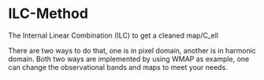 # ILC-Method
The Internal Linear Combination (ILC) to get a cleaned map/C_ell

There are two ways to do that, one is in pixel domain, another is in harmonic domain.
Both two ways are implemented by using WMAP as example, one can change the observational bands and maps to meet your needs.

